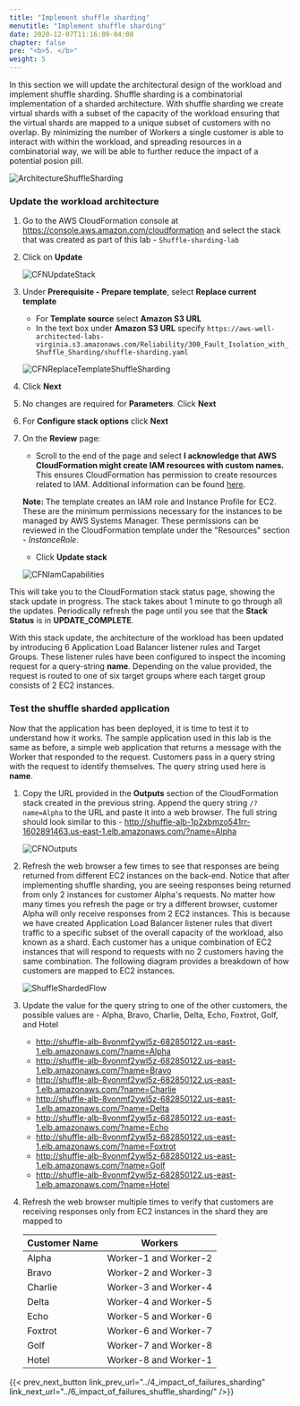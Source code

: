 ```yaml
---
title: "Implement shuffle sharding"
menutitle: "Implement shuffle sharding"
date: 2020-12-07T11:16:09-04:00
chapter: false
pre: "<b>5. </b>"
weight: 5
---
```


In this section we will update the architectural design of the workload and implement shuffle sharding. Shuffle sharding is a combinatorial implementation of a sharded architecture. With shuffle sharding we create virtual shards with a subset of the capacity of the workload ensuring that the virtual shards are mapped to a unique subset of customers with no overlap. By minimizing the number of Workers a single customer is able to interact with within the workload, and spreading resources in a combinatorial way, we will be able to further reduce the impact of a potential posion pill. 

![ArchitectureShuffleSharding](/Reliability/300_Fault_Isolation_with_Shuffle_Sharding/Images/Architecture-shuffle-sharding.png?classes=lab_picture_auto)

### Update the workload architecture

1. Go to the AWS CloudFormation console at <https://console.aws.amazon.com/cloudformation> and select the stack that was created as part of this lab - `Shuffle-sharding-lab`
1. Click on **Update**

    ![CFNUpdateStack](/Reliability/300_Fault_Isolation_with_Shuffle_Sharding/Images/CFNUpdateStack.png?classes=lab_picture_auto)

1. Under **Prerequisite - Prepare template**, select **Replace current template**

    * For **Template source** select **Amazon S3 URL**
    * In the text box under **Amazon S3 URL** specify `https://aws-well-architected-labs-virginia.s3.amazonaws.com/Reliability/300_Fault_Isolation_with_Shuffle_Sharding/shuffle-sharding.yaml`

    ![CFNReplaceTemplateShuffleSharding](/Reliability/300_Fault_Isolation_with_Shuffle_Sharding/Images/CFNReplaceTemplateShuffleSharding.png?classes=lab_picture_auto)

1. Click **Next**
1. No changes are required for **Parameters**. Click **Next**
1. For **Configure stack options** click **Next**
1. On the **Review** page:
    * Scroll to the end of the page and select **I acknowledge that AWS CloudFormation might create IAM resources with custom names.** This ensures CloudFormation has permission to create resources related to IAM. Additional information can be found [here](https://docs.aws.amazon.com/AWSCloudFormation/latest/APIReference/API_CreateStack.html).

    **Note:** The template creates an IAM role and Instance Profile for EC2. These are the minimum permissions necessary for the instances to be managed by AWS Systems Manager. These permissions can be reviewed in the CloudFormation template under the "Resources" section - *InstanceRole*.

    * Click **Update stack**

    ![CFNIamCapabilities](/Reliability/300_Fault_Isolation_with_Shuffle_Sharding/Images/CFNIamCapabilities.png?classes=lab_picture_auto)

This will take you to the CloudFormation stack status page, showing the stack update in progress. The stack takes about 1 minute to go through all the updates. Periodically refresh the page until you see that the **Stack Status** is in **UPDATE_COMPLETE**.

With this stack update, the architecture of the workload has been updated by introducing 6 Application Load Balancer listener rules and Target Groups. These listener rules have been configured to inspect the incoming request for a query-string **name**. Depending on the value provided, the request is routed to one of six target groups where each target group consists of 2 EC2 instances.

### Test the shuffle sharded application

Now that the application has been deployed, it is time to test it to understand how it works. The sample application used in this lab is the same as before, a simple web application that returns a message with the Worker that responded to the request. Customers pass in a query string with the request to identify themselves. The query string used here is **name**.

1. Copy the URL provided in the **Outputs** section of the CloudFormation stack created in the previous string. Append the query string `/?name=Alpha` to the URL and paste it into a web browser. The full string should look similar to this - http://shuffle-alb-1p2xbmzo541rr-1602891463.us-east-1.elb.amazonaws.com/?name=Alpha

    ![CFNOutputs](/Reliability/300_Fault_Isolation_with_Shuffle_Sharding/Images/CFNOutputs.png?classes=lab_picture_auto)

1. Refresh the web browser a few times to see that responses are being returned from different EC2 instances on the back-end. Notice that after implementing shuffle sharding, you are seeing responses being returned from only 2 instances for customer Alpha's requests. No matter how many times you refresh the page or try a different browser, customer Alpha will only receive responses from 2 EC2 instances. This is because we have created Application Load Balancer listener rules that divert traffic to a specific subset of the overall capacity of the workload, also known as a shard. Each customer has a unique combination of EC2 instances that will respond to requests with no 2 customers having the same combination. The following diagram provides a breakdown of how customers are mapped to EC2 instances.

    ![ShuffleShardedFlow](/Reliability/300_Fault_Isolation_with_Shuffle_Sharding/Images/ShuffleShardedFlow.png?classes=lab_picture_auto)

1. Update the value for the query string to one of the other customers, the possible values are - Alpha, Bravo, Charlie, Delta, Echo, Foxtrot, Golf, and Hotel

    * http://shuffle-alb-8vonmf2ywl5z-682850122.us-east-1.elb.amazonaws.com/?name=Alpha
    * http://shuffle-alb-8vonmf2ywl5z-682850122.us-east-1.elb.amazonaws.com/?name=Bravo
    * http://shuffle-alb-8vonmf2ywl5z-682850122.us-east-1.elb.amazonaws.com/?name=Charlie
    * http://shuffle-alb-8vonmf2ywl5z-682850122.us-east-1.elb.amazonaws.com/?name=Delta
    * http://shuffle-alb-8vonmf2ywl5z-682850122.us-east-1.elb.amazonaws.com/?name=Echo
    * http://shuffle-alb-8vonmf2ywl5z-682850122.us-east-1.elb.amazonaws.com/?name=Foxtrot
    * http://shuffle-alb-8vonmf2ywl5z-682850122.us-east-1.elb.amazonaws.com/?name=Golf
    * http://shuffle-alb-8vonmf2ywl5z-682850122.us-east-1.elb.amazonaws.com/?name=Hotel

1. Refresh the web browser multiple times to verify that customers are receiving responses only from EC2 instances in the shard they are mapped to

    | **Customer Name** | **Workers**         |
    |-------------------|-------------------|
    | Alpha             | Worker-1 and Worker-2 |
    | Bravo             | Worker-2 and Worker-3 |
    | Charlie           | Worker-3 and Worker-4 |
    | Delta             | Worker-4 and Worker-5 |
    | Echo              | Worker-5 and Worker-6 |
    | Foxtrot           | Worker-6 and Worker-7 |
    | Golf              | Worker-7 and Worker-8 |
    | Hotel             | Worker-8 and Worker-1 |

{{< prev_next_button link_prev_url="../4_impact_of_failures_sharding" link_next_url="../6_impact_of_failures_shuffle_sharding/" />}}
